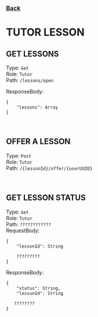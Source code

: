 ### [Back](./Main.md)

# TUTOR LESSON

## **GET LESSONS**

Type: `Get`  
Role: `Tutor`  
Path: `/lessons/open`

ResponseBody:

```
{
    "lessons": Array
}
```
<!-- ResponseBody:

```
{
    "lessons":
    [
        {
            "id": String,
            "subject": String,
            "topic": String,
            "details": String,
            "pictures": Array, // of String
            "language": String,
            "tutorAge":
            {
                min: Number,
                max: Number
            },
            "price":
            {
                min: Number,
                max: Number
            }
        },
        ...
    ],

   ????????
}
``` -->

<br>

## **OFFER A LESSON**

Type: `Post`  
Role: `Tutor`  
Path: `/{lessonId}/offer/{userUUID}`

<br>

## **GET LESSON STATUS**

Type: `Get`  
Role: `Tutor`  
Path: `????????????`  
RequestBody:

```
{
    "lessonId": String

    ?????????
}
```

ResponseBody:

```
{
    "status": String,
    "lessonId": String

   ????????
}
```
